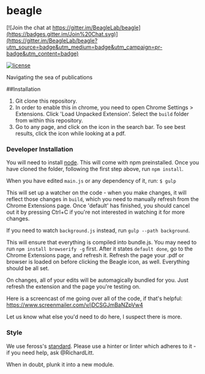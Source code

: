 beagle
======

[![Join the chat at https://gitter.im/BeagleLab/beagle](https://badges.gitter.im/Join%20Chat.svg)](https://gitter.im/BeagleLab/beagle?utm_source=badge&utm_medium=badge&utm_campaign=pr-badge&utm_content=badge)

[![license](http://img.shields.io/badge/license-MIT-red.svg?style=flat)](https://raw.githubusercontent.com/BeagleLab/beagle/master/LICENSE)

Navigating the sea of publications

##Installation

1. Git clone this repository.
2. In order to enable this in chrome, you need to open Chrome Settings > Extensions. Click 'Load Unpacked Extension'. Select the `build` folder from within this repository. 
3. Go to any page, and click on the icon in the search bar. To see best results, click the icon while looking at a pdf. 

### Developer Installation

You will need to install [node](http://nodejs.org/). This will come with npm preinstalled. Once you have cloned the folder, following the first step above, run `npm install`. 

When you have edited `main.js` or any dependency of it, run: `$ gulp`

This will set up a watcher on the code - when you make changes, it will reflect those changes in `build`, which you need to manually refresh from the Chrome Extensions page. Once 'default' has finished, you should cancel out it by pressing Ctrl+C if you're not interested in watching it for more changes.  

If you need to watch `background.js` instead, run `gulp --path background`. 

This will ensure that everything is compiled into bundle.js. You may need to run `npm install browserify -g` first. After it states `default done`, go to the Chrome Extensions page, and refresh it. Refresh the page your .pdf or browser is loaded on before clicking the Beagle icon, as well. Everything should be all set.

On changes, all of your edits will be automagically bundled for you. Just refresh the extension and the page you're testing on.

Here is a screencast of me going over all of the code, if that's helpful: https://www.screenmailer.com/v/jDCSGJmBaNZpVw4

Let us know what else you'd need to do here, I suspect there is more. 

### Style

We use feross's [standard](https://github.com/feross/standard). Please use a hinter or linter which adheres to it - if you need help, ask @RichardLitt. 

When in doubt, plunk it into a new module. 
